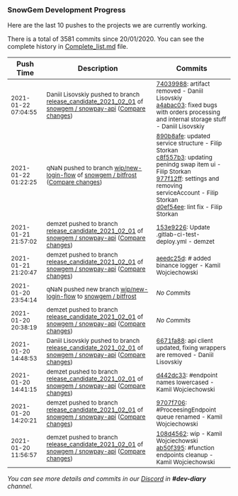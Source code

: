
### SnowGem Development Progress

Here are the last 10 pushes to the projects we are currently working.

There is a total of 3581 commits since 20/01/2020. You can see the complete history in
 [Complete_list.md](Complete_list.md) file.

| Push Time | Description | Commits |
| --- | --- | --- |
| <sub>2021-01-22 07:04:55</sub> | <sub>Daniil Lisovskiy pushed to branch [release\_candidate\_2021\_02\_01](https://gitlab.com/snowgem/snowpay-api/commits/release_candidate_2021_02_01) of [snowgem / snowpay\-api](https://gitlab.com/snowgem/snowpay-api) ([Compare changes](https://gitlab.com/snowgem/snowpay-api/compare/153e9226a25d7f6651b81b0bcf15c2bdd1a14703...a4abac031fc4d9ebcf3dcd8bbb78d749580aa5d8))</sub> | <sub>[74039988](https://gitlab.com/snowgem/snowpay-api/-/commit/74039988c068845fbe3f012b491ee12fb3c641a3): artifact removed - Daniil Lisovskiy<br>[a4abac03](https://gitlab.com/snowgem/snowpay-api/-/commit/a4abac031fc4d9ebcf3dcd8bbb78d749580aa5d8): fixed bugs with orders processing and internal storage stuff - Daniil Lisovskiy</sub> |
| <sub>2021-01-22 01:22:25</sub> | <sub>qNaN pushed to branch [wip/new\-login\-flow](https://gitlab.com/snowgem/bitfrost/commits/wip/new-login-flow) of [snowgem / bitfrost](https://gitlab.com/snowgem/bitfrost) ([Compare changes](https://gitlab.com/snowgem/bitfrost/compare/b037e6353d4ded4258ed23c7c8a08bf53f33d853...d0ef54ee0f4606e9cf6a21a474a0110f65bac024))</sub> | <sub>[890b8afe](https://gitlab.com/snowgem/bitfrost/-/commit/890b8afea02c279b85bc9c1151e14dcd8e495f4e): updated service structure - Filip Storkan<br>[c8f557b3](https://gitlab.com/snowgem/bitfrost/-/commit/c8f557b3f4a072f8a3b8e0a855b747d26ddb7f47): updating penindg swap item ui - Filip Storkan<br>[977f12ff](https://gitlab.com/snowgem/bitfrost/-/commit/977f12ff49aff70f10d7262168bd289119d78717): settings and removing serviceAccount - Filip Storkan<br>[d0ef54ee](https://gitlab.com/snowgem/bitfrost/-/commit/d0ef54ee0f4606e9cf6a21a474a0110f65bac024): lint fix - Filip Storkan</sub> |
| <sub>2021-01-21 21:57:02</sub> | <sub>demzet pushed to branch [release\_candidate\_2021\_02\_01](https://gitlab.com/snowgem/snowpay-api/commits/release_candidate_2021_02_01) of [snowgem / snowpay\-api](https://gitlab.com/snowgem/snowpay-api) ([Compare changes](https://gitlab.com/snowgem/snowpay-api/compare/aeedc25d7a188ec05db25ff42b9fcc4041d7ed66...153e9226a25d7f6651b81b0bcf15c2bdd1a14703))</sub> | <sub>[153e9226](https://gitlab.com/snowgem/snowpay-api/-/commit/153e9226a25d7f6651b81b0bcf15c2bdd1a14703): Update .gitlab-ci-test-deploy.yml - demzet</sub> |
| <sub>2021-01-21 21:20:47</sub> | <sub>demzet pushed to branch [release\_candidate\_2021\_02\_01](https://gitlab.com/snowgem/snowpay-api/commits/release_candidate_2021_02_01) of [snowgem / snowpay\-api](https://gitlab.com/snowgem/snowpay-api) ([Compare changes](https://gitlab.com/snowgem/snowpay-api/compare/9707f706b3277ea0811f920dac42bcf0af8ea378...aeedc25d7a188ec05db25ff42b9fcc4041d7ed66))</sub> | <sub>[aeedc25d](https://gitlab.com/snowgem/snowpay-api/-/commit/aeedc25d7a188ec05db25ff42b9fcc4041d7ed66): # added binance logger - Kamil Wojciechowski</sub> |
| <sub>2021-01-20 23:54:14</sub> | <sub>qNaN pushed new branch [wip/new\-login\-flow](https://gitlab.com/snowgem/bitfrost/commits/wip/new-login-flow) to [snowgem / bitfrost](https://gitlab.com/snowgem/bitfrost)</sub> | <sub>_No Commits_</sub> |
| <sub>2021-01-20 20:38:19</sub> | <sub>demzet pushed to branch [release\_candidate\_2021\_02\_01](https://gitlab.com/snowgem/snowpay-api/commits/release_candidate_2021_02_01) of [snowgem / snowpay\-api](https://gitlab.com/snowgem/snowpay-api) ([Compare changes](https://gitlab.com/snowgem/snowpay-api/compare/6671fa88abe2f738a8a0fc34d0cec3ebe4eaaa23...9707f706b3277ea0811f920dac42bcf0af8ea378))</sub> | <sub>_No Commits_</sub> |
| <sub>2021-01-20 14:48:53</sub> | <sub>Daniil Lisovskiy pushed to branch [release\_candidate\_2021\_02\_01](https://gitlab.com/snowgem/snowpay-api/commits/release_candidate_2021_02_01) of [snowgem / snowpay\-api](https://gitlab.com/snowgem/snowpay-api) ([Compare changes](https://gitlab.com/snowgem/snowpay-api/compare/d442dc33f471b2e8315a63587202c3f5e9187521...6671fa88abe2f738a8a0fc34d0cec3ebe4eaaa23))</sub> | <sub>[6671fa88](https://gitlab.com/snowgem/snowpay-api/-/commit/6671fa88abe2f738a8a0fc34d0cec3ebe4eaaa23): api client updated, fixing wrappers are removed - Daniil Lisovskiy</sub> |
| <sub>2021-01-20 14:41:15</sub> | <sub>demzet pushed to branch [release\_candidate\_2021\_02\_01](https://gitlab.com/snowgem/snowpay-api/commits/release_candidate_2021_02_01) of [snowgem / snowpay\-api](https://gitlab.com/snowgem/snowpay-api) ([Compare changes](https://gitlab.com/snowgem/snowpay-api/compare/9707f706b3277ea0811f920dac42bcf0af8ea378...d442dc33f471b2e8315a63587202c3f5e9187521))</sub> | <sub>[d442dc33](https://gitlab.com/snowgem/snowpay-api/-/commit/d442dc33f471b2e8315a63587202c3f5e9187521): #endpoint names lowercased - Kamil Wojciechowski</sub> |
| <sub>2021-01-20 14:20:21</sub> | <sub>demzet pushed to branch [release\_candidate\_2021\_02\_01](https://gitlab.com/snowgem/snowpay-api/commits/release_candidate_2021_02_01) of [snowgem / snowpay\-api](https://gitlab.com/snowgem/snowpay-api) ([Compare changes](https://gitlab.com/snowgem/snowpay-api/compare/ab50f395c7242fa43b7aae06d659d1ff6d2bb435...9707f706b3277ea0811f920dac42bcf0af8ea378))</sub> | <sub>[9707f706](https://gitlab.com/snowgem/snowpay-api/-/commit/9707f706b3277ea0811f920dac42bcf0af8ea378): #ProceesingEndpoint queue renamed - Kamil Wojciechowski</sub> |
| <sub>2021-01-20 11:56:57</sub> | <sub>demzet pushed to branch [release\_candidate\_2021\_02\_01](https://gitlab.com/snowgem/snowpay-api/commits/release_candidate_2021_02_01) of [snowgem / snowpay\-api](https://gitlab.com/snowgem/snowpay-api) ([Compare changes](https://gitlab.com/snowgem/snowpay-api/compare/3610bea12623e88180355d036266dde3ca707674...ab50f395c7242fa43b7aae06d659d1ff6d2bb435))</sub> | <sub>[108d4562](https://gitlab.com/snowgem/snowpay-api/-/commit/108d45621ec361a2bd607cecd7ac5503a985f856): wip - Kamil Wojciechowski<br>[ab50f395](https://gitlab.com/snowgem/snowpay-api/-/commit/ab50f395c7242fa43b7aae06d659d1ff6d2bb435): #function endpoints cleanup - Kamil Wojciechowski</sub> |

_You can see more details and commits in our [Discord](https://discord.gg/zumGnbg) in **#dev-diary** channel._
